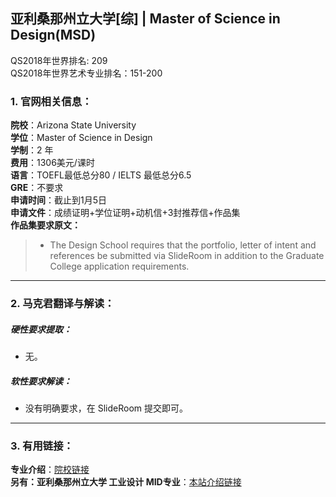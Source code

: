 ## 亚利桑那州立大学[综] | Master of Science in Design(MSD)

QS2018年世界排名: 209  
QS2018年世界艺术专业排名：151-200


### 1. 官网相关信息：

**院校**：Arizona State University  
**学位**：Master of Science in Design  
**学制**：2 年  
**费用**：1306美元/课时  
**语言**：TOEFL最低总分80 / IELTS 最低总分6.5  
**GRE**：不要求    
**申请时间**：截止到1月5日  
**申请文件**：成绩证明+学位证明+动机信+3封推荐信+作品集  
**作品集要求原文：**   

> - The Design School requires that the portfolio, letter of intent and references be submitted via SlideRoom in addition to the Graduate College application requirements.



---


### 2. 马克君翻译与解读：

##### 硬性要求提取：
- 无。


##### 软性要求解读：
- 没有明确要求，在 SlideRoom 提交即可。


---


### 3. 有用链接：

**专业介绍**：[院校链接](https://design.asu.edu/degree-programs/industrial-design-msd)  
**另有：亚利桑那州立大学 工业设计 MID专业**：[本站介绍链接](此处网页待补充)
